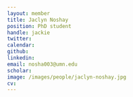 ```yaml
---
layout: member
title: Jaclyn Noshay
position: PhD student
handle: jackie
twitter:
calendar: 
github:
linkedin:
email: nosha003@umn.edu
scholar: 
image: /images/people/jaclyn-noshay.jpg
cv: 
---
```


